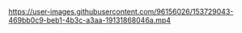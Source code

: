 



https://user-images.githubusercontent.com/96156026/153729043-469bb0c9-beb1-4b3c-a3aa-19131868046a.mp4





